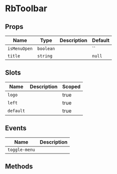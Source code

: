 # RbToolbar

> 

## Props

| Name | Type | Description | Default |
| ---- | ---- | ----------- | ------- |
| `isMenuOpen` | `boolean` |  | `` |
| `title` | `string` |  | `null` |

## Slots

| Name | Description | Scoped |
| ---- | ----------- | ------ |
| `logo` |  | true |
| `left` |  | true |
| `default` |  | true |

## Events

| Name | Description |
| ---- | ----------- |
| `toggle-menu` |  |

## Methods
